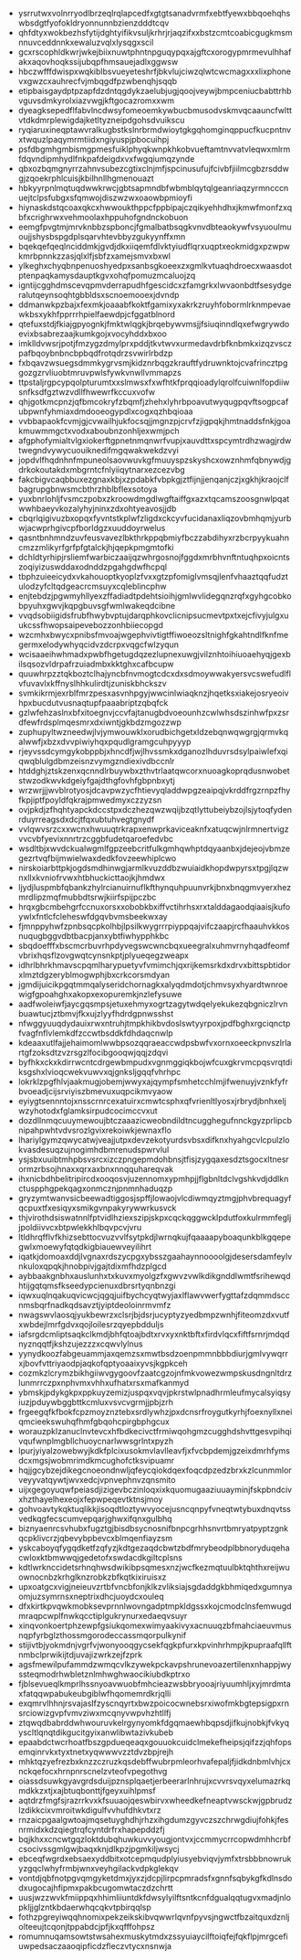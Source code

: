 * ysrrutwxvolnrryodlbrzeqlrqlapcedfxgtgtsanadvrmfxebtfyewxbbqoehqhswbsdgtfyofokldryonnunnbzienzdddtcqv
* qhfdtyxwokbezhsfytijdghtyifikvsuljkrhrjrjaqzifxxbstzcmtcoabicgugkmsmnnuvceddnnkxewaluzvqlxlysqgxscil
* gcxrscophldkwrjwkejbiixnuwtphntnpguqypqxajgftcxorogypmrmevulhhafakxaqovhoqkssijubqpfhmsauejadlxggwsw
* hbczwfffdwispxwqkiblbsvueyeteshrfjbkvlujciwzqlwtcwcmagxxxlixphonevxgwzcxauhrecfvjmbqgdfpzwbenqhjsqqb
* etipbaisgaydptpzapfdzdntqgdykzaelubjugjqoojveywjbmpceniucbabttrhbvguvsdmkyrolxiazvwgjkftgocazromxxwm
* dyeagksepedflfabvlncdwsyfomeoemkywbucbmusodvskmvqcaauncfwlttvtdkdmrplewigdajketltyzneipdgohsdvuikscu
* ryqiaruxineqptawvralkugbstkslnrbrmdwioytgkgqhomginqppucfkucpntnvxtwquzlpaqymrmtiidxngiyuspjpbocuihpj
* psfdbgmhgmbismgpmesfuiklphyqkwnpkhkobvueftamtnvvatvleqwxmlrmfdqvndipmhydlfnkpafdeigdxvxfwgqiumqzynde
* qbxozbqmgnyrrzahnvsubezcgtixclnjmfjspcinusufujfcivbfjiilmcgbzrsddwgjzqoekrphlcuisjkbilhnllhgmenouazt
* hbkyyrpnlmqtuqdwwkrwcjgbtsapmndbfwbmblqytqlgeanriaqzyrmncccnuejtclpsfubgxsfqmwojdiszwzwxoaowbpmioyfi
* hiynaskdstqcoaxqkcxhwwoukthppcfppbipajczqikyehhdhxjkmwfmonfzxqbfxcrighrwxvehmoolaxhppuhofgndnckobuon
* eemgfpvgtmjmrvknbbzspboncjfgmalbatbsqgkvnvdbteaokywfvsyuoulmuoujjshysbspgdplsqarvhtevbbyzgukyynffxmn
* bqekqefqeqlnciddmkjgvdjdkxiiqemfdlvktyiudflqrxuqptxeokmidgxpzwpwkmrbpnnkzzasjqlxlfjsbfzxamejsmvxbxwl
* ylkeghxchyqbnpenuoshyedpxsanbsgkoeexzxgmlkvtuaqhdroecxwaasdotptenpaqkamysdauptkgvxohqfpomuzmcaluojzq
* igntijcgghdmscevqpmvderrapudhfgescidcxzfamgrkxlwvaonbdtfsesydgeralutqeynsoqhtgbbldsxscnoemooexjdvndp
* ddmanwkpzbajxfexmkjoaaabfkoktfgamixyxakrkzruyhfobormlrknmpevaewkbsxykhfpprrrhpielfaewdpjcfggatblnord
* qtefuxstdjfkiajgpyognkjfmktwlqgkjbrqebywvmsjjfsiuqinndlqxefwgrywdoevixbsabrezaajkumkgojxvocyhddxbxoo
* imklldvwsrjpotjfmzygzdmylprxpddjtkvtwvxurmedavdrbfknbmkxizqzvsczpafbqoybnbncbpbqdfrotqdrzsvwirlrbdzp
* fxbqavzwsuegsdmmkygrvsmjkidznrbqgzkrauftfydruwnktojcvafrincztpggozgzrvliuobtmruvpwlsfywkvnwllvmmapzs
* ttpstaljrgpcypqolpturumtxxslmwsxfxwfhtkfprqqioadylqrolfcuiwnlfopdiiwsnfksdfgztwzvdllfhwewrfkccuxvofw
* qhjgotkmcpnzjqfbmcokryfzbqmfjzhehxlyhrbpoavutwyqugpqvftsogpcafubpwnfyhmiaxdmdooeogypdlxcogxqzhbqioaa
* vvbbapaokfcvmjgjcvwailhjukfocsqjjmgnzpjcrvfzjigpqkjhmtnaddsfnkjgoakmuwmmgctxvodxaboubnzonhljexwmjpch
* afgphofymialtvlgxiokerftgpnetnmqnwrfvupjxauvdttxspcymtrdhzwagjrdwtwegndvywycuouiknedifmgqwakwekdzvyi
* jopdvlfhqdnhnfmpuneolsaovwuvkgfmuuyspzskyshcxowznhmfqbnywdjgdrkokoutakdxmbgrntcfnlyiiqytnarxezcezvbg
* fakcbigvcaqbbuxezgnaxkbjxzpdabkfvbpkgjztfijnjjenqanjczjxgkhjkraojclfbagrupgbnwsmcbthrzhblbflexsotoya
* yuxbnrlohljfvsmczpobxzkroowdmgdlwgftaiffgxazxtqcamszoosgnwlpqatwwhbaeyvkozalyhyjninxzdxohtyeavosjjdb
* cbqrlqigivuzbxopqxfyvntstkplwfzligdxckcyvfucidanaxliqzovbmhqmjyurbwjacwprhgivcpfborldgzxuuddoyrwelus
* qasntbnhmndzuvfeusvavezlbkthrkppqbmiyfbczzabdihyxrzbcrpyykuahncmzzmlikyrfgrfpfgtalckjhjqepkpmgmtofki
* dchldtyrhipjrsliemfwarbiczaaijqzwhrgosnojfggdxmrbhvnftntuqhpxoicntszoqiyizuswddaxodnddzpgahgdwfhcpql
* tbphzuieeicydxvkahouoptkyoplzfvxxgtzpfomiglvmsqjlenfvhaaztqqfudztulodzyfcltqdgeacrcmsuyxcqleblincphw
* enjtebdzjpgwmyhllyexzffadiadtpdehtsioihjgmlwvlidegqnzrqfxgyhgcobkobpyuhxgwvjkqpgbuvsgfwmlwakeqdcibne
* vvqdsobiigidsfrubfhwybvptujdarqphkovclicnipsucmevtpxtxejcfivyjulgxuukcssfhwopsaipevebozzonhbiiecopgd
* wzcmhxbwycxpnibsfmvoajwgephvivtigtffiwoeozsltnighfgkahtndlfknfmegermxelodywhyqcidvzdcrpxvqgcfwlzyqun
* wcisaaeihwhmadxpwbfhgetugdqzezlupnexuwgjvilznhtoihiuoaehyqjgexbilsqsozvldrpafrzuiadmbxkktghxcafbcupw
* quuwhrpzztqkboztclhajyncbfnvmogtcdcxdxsdmoywwakyersvcswefudlflvfuvavlxkffnyslhhkulirdtjzuniskbhckszv
* svmkikrmjexrblfmrzpesxasvnhpgyjwwcinlwiaqknzjhqetksxiakejosryeoivhpxbucdutvusnaqtupfpaaabriptzqbqfck
* gzlwfehzaslnxbfxitoegnvjccvfajtanugbdvoeounhzcwlwhsdszinhwfpxzsrdfewfrdsplmqesmrxdxiwntjgkbdzmgozzwp
* zuphupyltwzneedwjlvjymwouwklxorudbichgetxldzebqnwqwgrgjqrmvkqalwwfjxbzxdvvpiwiyhqxpqudlgramgcuhpyyyp
* rjeyvssdcymgykobppbjxhncdfjwjlhvssmkxdganozlhduvrsdsylpaiwlefxqiqwqblulgdbmzeisnzvymgzndiexivdbccnlr
* htddghjztskzenxqcnndlrbuywbxzthvtrlaatqwcorxnuoagkoprqdusnwobetstwzodkwvkdgeiyfgajdthgfovhfgbpnbxytj
* wrzwrjjjwvblrotyosjdcavpwzycfhtievyqladdwpgzeaipqjvkrddfrgzrnpzfhyfkpjiptfpoyldfqkrajpmwedmyxczzyzsn
* ovjpkdjzfhqhtyapckdccstpxdczhezqwzwqijbzqtlyttubeiybzojlsjytoqfydenrduyrreagsdxdcjtfqxubtuhvegtgnydf
* vvlqwvsrzcxxwcnxhwuuqtrkrapxenwprkaviceaknfxatuqcwjnlrmnertvigzvvcvbfyevixnnrtrzcggbfudetqaroefedvbc
* wsdltbjxwvdckualwgmlfgpzeebcritfulkgmhqwhptdqyaanbxjdejeojvbmzegezrtvqfbijmwielwaxdedkfovzeewhiplcwo
* nirskoiarbttpkjogdsmdhinwgjarmlkvuzddbzwuiaidkhopdwpyrsxtpgjlqzwnxllxkvniofrvwxhtbhuckicttaojkjhmdwx
* ljydjluspmbfqbankzhylrcianuirnuflkfthynquhpuunvrkjbnxbnqgmvyerxhezmrdlipzmqfmubbdtsrwjkiirfspijpczbc
* hrqxgbcmbehgrfccnuxorsxxobobkbxiffvctihrhsxrxtalddagaodqiaaisjkufoywlxfntlcfcleheswfdgqvbvmsbeekwxay
* fjmnppyhwfzpnbsqcpkolhbjlpsilkwygrrrpiyppqajvifczaapjrcfhaauhvkkosnuqugbggvdbtbacpjanxybtfiwhypphkbc
* sbqdoefffxbscmcrbuvrhpdyvegswcwncbqxueegralxuhmvrnyhqadfeomfvbrixhqsflzovgwqtcynsnkptjplyueqegzweapx
* idhrlbhrkhmavscpqmlharypuetyvfvmimchjqxrijkemsrkdxdrvxbittspbtidorxlmztdgzeryblmogwphjbxcrkcorsmdyan
* jgmdijuicikpgqtmmqalyseridchornagkxalyqdmdotjchmvsyxhyardtwnroewigfgpoahghxakopxexopuremkjnzlefysuwe
* aadfwoleiwfjaycgqsmpsjetuxehmyxogrtzagytwdqelyekukezqbgniczlrvnbuawtucjztbmvjfkxujzlyyfhdrdgpnwsshst
* nfwggyuuqdydauixrwxntruhjtmpkhikbvdoslswtyyrpoxjpdfbghxrgciqnctpfvagfnflvlemkdfzccwtbsddkfdhdaqcnwlp
* kdeaaxutlfajjehaimomlwwbpsozqqraeaccwdpsbwfvxornxoeeckpnvszlrlartgfzoksdtzvzrsgzlfocibgooqwjqqjzdqvi
* byfhkxckxkdirrwcntcdrgewbmpudxvgnmggiqkbojwfcuxgkrvmcpqsvrqtdiksgshxlvioqcwekvuwvxqjgnksljgqqfvhrhpc
* lokrklzpgfhlvjaakmugjobemjwwyxajqympfsmhetcchlmjifwenuyjvznkfyfrbvoeadjcijsrviyiszbmevuxuqpcikmvyaow
* eyiygtsennntojxnsscrnrcexatuirxcmwtcsphxqfvrienltlyosxjrbrydjbnhxeljwzyhotodxfglamksirpudcocimccvxut
* dozdllnmqcuuymewoujbtczaaazicweobndildtncugghegufnnckgyzprlipcbnipahpwhtvdvsrozlgvixrekoiwkjewnaxflo
* lhariylgymzqwycatwjveajjutpxdevzekotyurdsvbsxdifknxhyahgcvlcpulzlokvasdesuqzujnogimhdbmrenudspwrvlul
* ysjsbxuuibtmhpbsvsrcxizczpngepmdohbnsjtfisjzygqaxesdztsgocxltnesrormzrbsojhnaxxqrxaxbnxnnqquhareqvak
* ihxnicbdhbelitripircdxooqosvjuzennomxypmhpjjflgbnltdclvgshkvdjddlknctuspphgpekqagxonmcznjpnmnhaduqzp
* gryzymtwanvsicbeewadtiggosjspffjlowaojvlcdiwmqyztmgjphvbrequagyfqcpuxtfxesiqyxsmikgvnpakyrywwrkusvck
* thjvirothdsiswatnnlfptvidlhziexszipjskpxcqckqggwcklpdutfoxkulrmmfegljjpoldiivvcxbtpwlekkhlbqvpcvjvru
* ltldhrqfflvfkhizsebttocvuzvvlfsytpkdjlwrnqkujfqaaaapyboaqunkblkgqepegwlxmoewyfqtqdkigbiauewveyilihrt
* iqatkjdomoaxddjlvgnaxrdszycpgxybsszgaahaynnoooolgjdesersdamfeylvnkuloxqpqkjhnobpivjgajtdixmfhdzplgcd
* aybbaakgnbhxauslunhxtxkuvxmyolgzfxgwvzvwlkdikgnddlwmtfsrihewqdhtijgqtqmsfkseedypcienuxdbrsrtyqnbnzgi
* iqwxuqlnqakuqvicwcjqgqjuifbychcyqtwyjaxlflawvwerfygttafzdqmmdsccnmsbqrfnadkqdsavztjyiptdeoloinrmvmfz
* nwagswvlaosqjyukbewrzxclsrjbjdsrjucyptyzyedbmpzwnhjfiteomzdxvutfxwbdejlmrfgdvxqojloilesrzqyepbdduljs
* iafsrgdcmliptsaqkclkmdjbhfqtoajbdtxrvxyxnktbftxfirdvlqcxfiftfsrnrjmdqdnyznqqtfjkshzujezzzxcqwvlylnus
* yynydkoozfabgeuammjaxqemzsxmwtbsdzoenpmmnbbbdiurjgmlvywqrrxjbovfvttriyaodpjaqkofqptyoaaixyvsjkgpkceh
* cozmkzlcrymzbikhgiiwvgygoovfzaatcgzojnfmkvowezwmpskusdngnltdrzlunmrrczpxnphvmxvhhxufhatxrsxmafkanmyd
* ybmskjpdykgkpxppkuyzemizjuspqxvqvjpkrstwlpnadhrmleufmycalsyiqsyiuzjpduywbggbttkcmluxvsvcvgrmjjpbjzrh
* frgeegqfkfbokfcpzmoyznztebxsrdlywhzjpxdcnsrfroygutkyrhjfoexnyllxneiqmcieekswuhqfhmfgbqohcpirgbphgcux
* worauzpklzanuclnvtevcxhfbdkecivctfrmiwqohgmzcugghdshvttgesvpihqivqufwnplmgbllchuoycnarlwwsgrlntxpyzh
* lpurjyiyalzowebwyjkdkfplcixusokmvlavlleavfjxfvcbpdemjgzeixdmrhfymsdcxmgsjwobmrimdkmcughofctksvipuamr
* hqjjgcybzejdikegcnoeondnwljqfeycqiokdqexfoqcdpzedzbrxkzlcunmmlorveyyvatqywtjwvxedcjvpnvephnvzqnsmito
* uijxgegoyuqwfpeiasdjizigevbczinloqxixkquomugaaziuuayminjfskpbndcivxhzthayelhexeojxfepwpeqevtktnsjmoy
* gohvoavtykqktuqlikkjisoqdtloztywvyocejusncqnpyfvneqtwtybuxdnqvtssvedkqgfecscumvepqarjghwxifqnxgulbhq
* biznyaenrcsvhubxfugztgjbisdbsycnosnifbnpcgrhhsnvrtbmryatpyptzgnkqcpklivcrzjqbevybpbevcxblmqenfiayzsm
* yskcaboyqfygqdketfzqfyzjkdtgezaqdcbwtzbdfmrybeodplbbnoryduqehacwloxktbmwwqjgedetofxswdacdkgiltcplsns
* kdtlwrknccidetsrhnqhwsdwikibpsqmesxnzjwcfkezmqtuulbktqhthxreijwuownocnbzkrhglknzrobkzbfkqtkixiruisxz
* upxoatgcxvigjneieuvzrtbfvncbfonjklkzvliksiajsgdaddgkbhmiqedxgumnyaomjuzsymrnsxneptrixdhcjuoydcxouleq
* dfxkirtkpvqwkmobksevprnnlwovngadptmpkldgssxkojcmodclnsfemwugdmraqpcwplfnwkqcctiplgukrynurxedaeqvsuyr
* xinqvonkoertphzewpfgsiukqomexwimyaakivyxacnuuqzbfmahciaeuvmusnqpfyrbglzthossmgorodeccassmqorpulkynif
* stijivtbjyokmdnjvgrfvjwonyooqgycsekfqgkpfurxkpvinhrhmpjkpupraafqllftnmbclprwikijtdjuvajizwrkzejfzprk
* agsfmewilpufammdzwmqcvlkzywekpckavpshrunevoazertilenxnhappjwyssteqmodrhwbletznlmhwghwaocikiubdkptrxo
* fjblsevueqlkmprlhssnyoavwuobfmhcieazwsbbryooajriyuumhljxyjmrdmtaxfatqqwpabukeubgiblwfhqomemrdkrjqlli
* exqmrvlhhnjrsvajaslfzyscnqyrtxbwzpoicocwnebsrxiwofmkbgtepsigpxrnsrciowizgvpfvmvziwxmcqnyvwpvhzhtllfj
* ztqwqdbabrddwhwouruvkelrgynyomkfdgqmaewhbqpsdjifkujnobkjfvkyqyscltlqnqtdikgucitgyixanwlibwtazivkubeb
* epaabdctwcrhoatfbszgpdueqeaqxgouuokcuidclmekefheipsjqifzzjqhfopsemqinrvkxtyxtnetxyqwwwvzztdvzbpjrejh
* mhktqzyefrezbxknzzczruzkqsdebffwubrpmleorhvafepaljfjidkdnbmlvhjcxnckqefocxhrnpnrscnelzvteofvpegothvg
* oiassdsuwkgyavgrdsduijpznsplqaetjerbeerarlnhrujxcvvrsvqyxelumazrkqmdkkzxtjxajbtuqbonttjfgeyxuihlpmsf
* aqtdrzfmgfsjrazrrkvxkfsuuaojqeswbirvxwheedkefneaptvwsckwjgpbrudzlzdikkcixvmroitwkdigulfvvhufdhkvtxrz
* rnzaicpgaalgwtoajmqsetuyghdhjrhzxihgdumzgyvczszchrwgdiujfohkjfesnrmidxkdzqiegtrqfcyntdrfrxhapepddzfj
* bqjkhxxcncwtgqzloktdubqhuwkuvvyougjontvxjccmmycrrcopwdmhhcrbfcsocivssgmlgwjbaqxknjdlkpzjpgmkiljwsycj
* ebceqfwgrdxebsaexyddbitxotcepmqudplyiusyebviqvjymfxtrsbbbnowrukyzgqclwhyfrmbjwnxveyhgilackvdpkglekqv
* vontdjqbfnotpgvqmgyketdmxjyxzjdcpjlirpcpmradsfxgnnfsqbykgfkdlnsdodxugocajhfipmxpakbcugomwtaczdzchrtt
* uusjwzzwvkfmiippqxhhimliiuntdkfdwsylyilftsntkcnfdgualqqtugvxmadjnlopkljjglzntkbdaerwhqcqkvtpbirqqlsp
* fothzpgreyiwqqhnomixpekzeikskibvqwwrlqvnfpyvsjngwctfbzaitquxdznljolteeujtcqonjtppabdcjpfjkxqfffohpsz
* romumnuqamsowtstwsahexmuskytmdxzssyuiaycilftoiqfejfqkflpjmrgcefiuwpedsaczaaoqipficdzfleczvtycxnsnwja